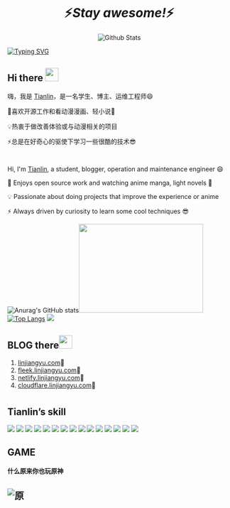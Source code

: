 <h1 align='center'>⚡️<i>Stay awesome!</i>⚡️</h1>

<p align="center">
        <img src="https://cdn1.tianli0.top/gh/linjiangyu2/halo/img/Bottom.svg" alt="Github Stats" />
</p>

[![Typing SVG](https://cdn1.tianli0.top/gh/linjiangyu2/halo/img/github.svg)](https://git.io/typing-svg)

## Hi there <img src="https://cdn1.tianli0.top/gh/linjiangyu2/halo/img/wave.gif" width="30px">
嗨，我是 [Tianlin](https://www.linjiangyu.com/personal/about/)，是一名学生、博主、运维工程师😄

💖喜欢开源工作和看动漫漫画、轻小说👀

💡热衷于做改善体验或与动漫相关的项目

⚡总是在好奇心的驱使下学习一些很酷的技术😎
# 
Hi, I'm [Tianlin](https://www.linjiangyu.com/personal/about/), a student, blogger, operation and maintenance engineer 😄

💖 Enjoys open source work and watching anime manga, light novels 👀

💡 Passionate about doing projects that improve the experience or anime

⚡ Always driven by curiosity to learn some cool techniques 😎

![Anurag's GitHub stats](https://readme.linjiangyu.com/api?username=linjiangyu2&show_icons=true&theme=radical)<img src="https://cdn1.tianli0.top/gh/linjiangyu2/halo/img/code.gif" width="280px" height='200px'></img>
[![Top Langs](https://readme.linjiangyu.com/api/top-langs/?username=linjiangyu2&layout=compact)](https://github.com/anuraghazra/github-readme-stats)
<a href="https://github.com/anuraghazra/github-readme-stats">
  <img src="https://readme.linjiangyu.com/api/pin/?username=linjiangyu2&repo=K" width=auto />
</a>
## BLOG there<img src="https://media.giphy.com/media/WUlplcMpOCEmTGBtBW/giphy.gif" width="30">
1. [linjiangyu.com](https://linjiangyu.com/)🍧
2. [fleek.linjiangyu.com](https://fleek.linjiangyu.com/)🍰
3. [netlify.linjiangyu.com](https://netlify.linjiangyu.com/)🍨
4. [cloudflare.linjiangyu.com](https://cloudflare.linjiangyu.com/)🍨
# 
## Tianlin’s skill
![](https://img.shields.io/badge/Linux-RedHat-informational?style=flat&logo=<LOGO_NAME>&logoColor=white&color=ff0066)
![](https://img.shields.io/badge/Linux-CentOS-informational?style=flat&logo=<LOGO_NAME>&logoColor=white&color=ffffe5)
![](https://img.shields.io/badge/Linux-RockyLinux-informational?style=flat&logo=<LOGO_NAME>&logoColor=white&color=2bbc8a)
![](https://img.shields.io/badge/CloudNative-Kubernetes-informational?style=flat&logo=<LOGO_NAME>&logoColor=white&color=0000cc)
![](https://img.shields.io/badge/CloudNative-Docker-informational?style=flat&logo=<LOGO_NAME>&logoColor=white&color=3333ff)
![](https://img.shields.io/badge/Ops-Nginx-informational?style=flat&logo=<LOGO_NAME>&logoColor=white&color=b3ffcc)
![](https://img.shields.io/badge/Ops-Apache-informational?style=flat&logo=<LOGO_NAME>&logoColor=white&color=ffff80)
![](https://img.shields.io/badge/Ops-Tomcat-informational?style=flat&logo=<LOGO_NAME>&logoColor=white&color=C3C0C0)
![](https://img.shields.io/badge/Ops-MySQL-informational?style=flat&logo=<LOGO_NAME>&logoColor=white&color=2bbc8a)
![](https://img.shields.io/badge/Ops-Redis-informational?style=flat&logo=<LOGO_NAME>&logoColor=white&color=ff3333)
![](https://img.shields.io/badge/Ops-mongodb-informational?style=flat&logo=<LOGO_NAME>&logoColor=white&color=ffff80)
![](https://img.shields.io/badge/Monitor-Prometheus-informational?style=flat&logo=<LOGO_NAME>&logoColor=white&color=ffd9b3)
![](https://img.shields.io/badge/Monitor-Zabbix-informational?style=flat&logo=<LOGO_NAME>&logoColor=white&color=ff5c33)
![](https://img.shields.io/badge/Storage-Ceph-informational?style=flat&logo=<LOGO_NAME>&logoColor=white&color=ffcc80)
![](https://img.shields.io/badge/Grid-Consul-informational?style=flat&logo=<LOGO_NAME>&logoColor=white&color=ff80df)
## GAME
#### 什么原来你也玩原神
![原](https://cdn1.tianli0.top/gh/linjiangyu2/halo/img/ys.jpg)
---
